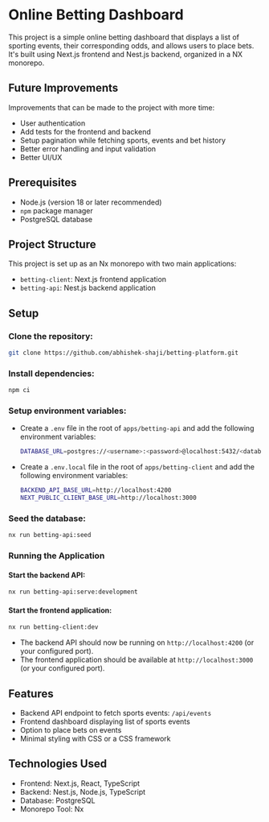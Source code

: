 # Online Betting Dashboard

This project is a simple online betting dashboard that displays a list of sporting events, their corresponding odds, and allows users to place bets. It's built using Next.js frontend and Nest.js backend, organized in a NX monorepo.

## Future Improvements
Improvements that can be made to the project with more time:
- User authentication
- Add tests for the frontend and backend
- Setup pagination while fetching sports, events and bet history
- Better error handling and input validation
- Better UI/UX

## Prerequisites

- Node.js (version 18 or later recommended)
- `npm` package manager
- PostgreSQL database

## Project Structure

This project is set up as an Nx monorepo with two main applications:

- `betting-client`: Next.js frontend application
- `betting-api`: Nest.js backend application

## Setup

### Clone the repository:
```bash
git clone https://github.com/abhishek-shaji/betting-platform.git
```
### Install dependencies:
```bash
npm ci
```
### Setup environment variables:
   - Create a `.env` file in the root of `apps/betting-api` and add the following environment variables:
     ```bash
     DATABASE_URL=postgres://<username>:<password>@localhost:5432/<database>
     ```
   - Create a `.env.local` file in the root of `apps/betting-client` and add the following environment variables:
     ```bash
     BACKEND_API_BASE_URL=http://localhost:4200
     NEXT_PUBLIC_CLIENT_BASE_URL=http://localhost:3000
      ```
### Seed the database:
```bash
nx run betting-api:seed
```

### Running the Application
#### Start the backend API:
```bash
nx run betting-api:serve:development
```
#### Start the frontend application:
```bash
nx run betting-client:dev
```

- The backend API should now be running on `http://localhost:4200` (or your configured port).
- The frontend application should be available at `http://localhost:3000` (or your configured port).

## Features

- Backend API endpoint to fetch sports events: `/api/events`
- Frontend dashboard displaying list of sports events
- Option to place bets on events
- Minimal styling with CSS or a CSS framework

## Technologies Used

- Frontend: Next.js, React, TypeScript
- Backend: Nest.js, Node.js, TypeScript
- Database: PostgreSQL
- Monorepo Tool: Nx
